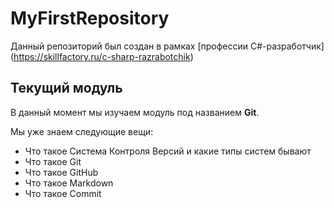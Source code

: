 # MyFirstRepository
Данный репозиторий был создан в рамках [профессии C#-разработчик] (https://skillfactory.ru/c-sharp-razrabotchik)

## Текущий модуль
В данный момент мы изучаем модуль под названием **Git**.

Мы уже знаем следующие вещи:
* Что такое Система Контроля Версий и какие типы систем бывают
* Что такое Git
* Что такое GitHub
* Что такое Markdown
* Что такое Commit
